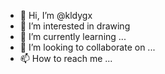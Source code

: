 - 👋 Hi, I’m @kldygx
- 👀 I’m interested in drawing
- 🌱 I’m currently learning ...
- 💞️ I’m looking to collaborate on ...
- 📫 How to reach me ...

<!---
kldygx/kldygx is a ✨ special ✨ repository because its `README.md` (this file) appears on your GitHub profile.
You can click the Preview link to take a look at your changes.
--->

